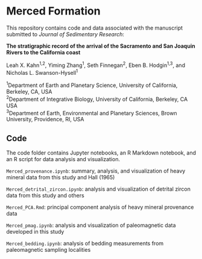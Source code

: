 # Merced Formation

This repository contains code and data associated with the manuscript submitted to *Journal of Sedimentary Research*:

**The stratigraphic record of the arrival of the Sacramento and San Joaquin Rivers to the California coast**

Leah X. Kahn<sup>1,2</sup>, Yiming Zhang<sup>1</sup>, Seth Finnegan<sup>2</sup>, Eben B. Hodgin<sup>1,3</sup>, and Nicholas L. Swanson-Hysell<sup>1</sup>

<sup>1</sup>Department of Earth and Planetary Science, University of California, Berkeley, CA, USA
\
<sup>2</sup>Department of Integrative Biology, University of California, Berkeley, CA USA
\
<sup>3</sup>Department of Earth, Environmental and Planetary Sciences, Brown University, Providence, RI, USA

## Code

The code folder contains Jupyter notebooks, an R Markdown notebook, and an R script for data analysis and visualization.

`Merced_provenance.ipynb`: summary, analysis, and visualization of heavy mineral data from this study and Hall (1965)

`Merced_detrital_zircon.ipynb`: analysis and visualization of detrital zircon data from this study and others

`Merced_PCA.Rmd`: principal component analysis of heavy mineral provenance data

`Merced_pmag.ipynb`: analysis and visualization of paleomagnetic data developed in this study

`Merced_bedding.ipynb`: analysis of bedding measurements from paleomagnetic sampling localities

`Merced_pystrat_plotting.ipynb`: generates stratigraphic column figures and plots data in stratigraphic context

bChron_model: folder containing data and the `age_model.R` script used to generate a Bayesian age-height model for the Merced Formation

## Data

bedding: contains bedding orientation measurements

detrital_zircon: contains data tables for LA-ICP-MS U-Pb results from this study and compilations of dates from other studies

Hall1965_data: contains digitized data tables and coordinates of sample locations from Hall (1965) (also available here: [Hall-1965-data](https://github.com/lxkahn/Hall-1965-data))

pmag: contains paleomagnetic data

pystrat_data: contains stratigraphic heights of samples, estimates of stratigraphic thickness, and styling parameters associated with stratigraphic column figures

QEMSCAN: contains data table and images of QEMSCAN results
